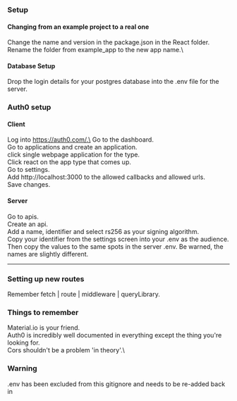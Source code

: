 ### Setup
#### Changing from an example project to a real one
Change the name and version in the package.json in the React folder.\
Rename the folder from example_app to the new app name.\

#### Database Setup
Drop the login details for your postgres database into the .env file for the server.

### Auth0 setup

#### Client
Log into https://auth0.com/.\
Go to the dashboard.\
Go to applications and create an application.\
click single webpage application for the type.\
Click react on the app type that comes up.\
Go to settings.\
Add http://localhost:3000 to the allowed callbacks and allowed urls.\
Save changes.

#### Server
Go to apis.\
Create an api.\
Add a name, identifier and select rs256 as your signing algorithm.\
Copy your identifier from the settings screen into your .env as the audience.\
Then copy the values to the same spots in the server .env. Be warned, the names are slightly different.

---

### Setting up new routes
Remember fetch | route | middleware | queryLibrary. 

### Things to remember
Material.io is your friend.\
Auth0 is incredibly well documented in everything except the thing you're looking for.\
Cors shouldn't be a problem 'in theory'.\

### Warning
.env has been excluded from this gitignore and needs to be re-added back in